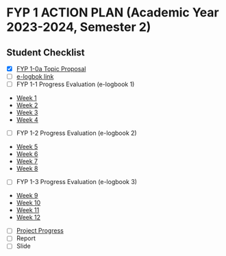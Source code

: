 # FYP 1 ACTION PLAN (Academic Year 2023-2024, Semester 2)

## Student Checklist

- [X] [FYP 1-0a Topic Proposal](https://docs.google.com/document/d/1vefJ0vwEF74DSQTE-DMZpXptfNmTL8Zp1gOh6bozLPE/edit)
- [ ] [e-logbok link](https://drive.google.com/drive/u/0/folders/1HIJ8KLAXOljHgNOawAjOZHl_OUoAgfGc?ths=true)
- [ ] FYP 1-1 Progress Evaluation (e-logbook 1)
- [Week 1](https://docs.google.com/document/d/1XLURuILJ_BPfsAMvdM_tTQDFWnQis0_zwf3jbbIcGh4/edit)
- [Week 2]()
- [Week 3]()
- [Week 4]()
- [ ] FYP 1-2 Progress Evaluation (e-logbook 2)
- [Week 5]()
- [Week 6]()
- [Week 7]()
- [Week 8]()
- [ ] FYP 1-3 Progress Evaluation (e-logbook 3)
- [Week 9]()
- [Week 10]()
- [Week 11]()
- [Week 12]()
- [ ] [Project Progress](https://github.com/aqillakhamis/Undergraduate-Project/tree/main/Academic%20Year%202023-2024/Semester%202/FYP%201/Rais%20Hamizan%20Faridan/Progress%20Project)
-[ ] Report
-[ ] Slide
